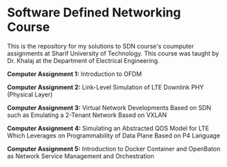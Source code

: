 # Software Defined Networking Course

This is the repository for my solutions to SDN course's coumputer assignments at Sharif University of Technology. This course was taught by Dr. Khalaj at the Department of Electrical Engineering.

**Computer Assignment 1:** Introduction to OFDM

**Computer Assignment 2:** Link-Level Simulation of LTE Downlink PHY (Physical Layer)

**Computer Assignment 3:** Virtual Network Developments Based on SDN such as Emulating a 2-Tenant Network Based on VXLAN

**Computer Assignment 4:** Simulating an Abstracted QOS Model for LTE Which Leverages on Programmability of Data Plane Based on P4 Language

**Computer Assignment 5:** Introduction to Docker Container and OpenBaton as Network Service Management and Orchestration

